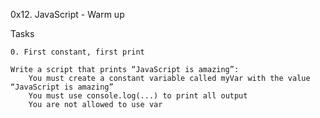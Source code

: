 0x12. JavaScript - Warm up

Tasks

	0. First constant, first print
	
	Write a script that prints “JavaScript is amazing”:
		You must create a constant variable called myVar with the value “JavaScript is amazing”
		You must use console.log(...) to print all output
		You are not allowed to use var

